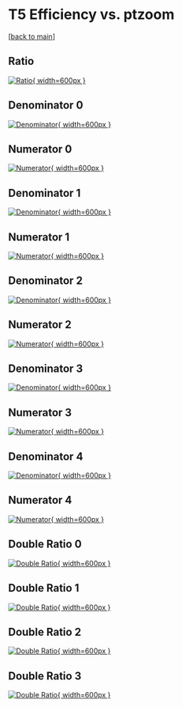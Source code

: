 # T5 Efficiency vs. ptzoom

[[back to main](./)]



## Ratio

[![Ratio](../mtv/var/T5_xtr_0_1_eff_ptzoom.png){ width=600px }](../mtv/var/T5_xtr_0_1_eff_ptzoom.pdf)

## Denominator 0

[![Denominator](../mtv/den/T5_xtr_0_1_eff_ptzoom_den0.png){ width=600px }](../mtv/den/T5_xtr_0_1_eff_ptzoom_den0.pdf)

## Numerator 0

[![Numerator](../mtv/num/T5_xtr_0_1_eff_ptzoom_num0.png){ width=600px }](../mtv/num/T5_xtr_0_1_eff_ptzoom_num0.pdf)

## Denominator 1

[![Denominator](../mtv/den/T5_xtr_0_1_eff_ptzoom_den1.png){ width=600px }](../mtv/den/T5_xtr_0_1_eff_ptzoom_den1.pdf)

## Numerator 1

[![Numerator](../mtv/num/T5_xtr_0_1_eff_ptzoom_num1.png){ width=600px }](../mtv/num/T5_xtr_0_1_eff_ptzoom_num1.pdf)

## Denominator 2

[![Denominator](../mtv/den/T5_xtr_0_1_eff_ptzoom_den2.png){ width=600px }](../mtv/den/T5_xtr_0_1_eff_ptzoom_den2.pdf)

## Numerator 2

[![Numerator](../mtv/num/T5_xtr_0_1_eff_ptzoom_num2.png){ width=600px }](../mtv/num/T5_xtr_0_1_eff_ptzoom_num2.pdf)

## Denominator 3

[![Denominator](../mtv/den/T5_xtr_0_1_eff_ptzoom_den3.png){ width=600px }](../mtv/den/T5_xtr_0_1_eff_ptzoom_den3.pdf)

## Numerator 3

[![Numerator](../mtv/num/T5_xtr_0_1_eff_ptzoom_num3.png){ width=600px }](../mtv/num/T5_xtr_0_1_eff_ptzoom_num3.pdf)

## Denominator 4

[![Denominator](../mtv/den/T5_xtr_0_1_eff_ptzoom_den4.png){ width=600px }](../mtv/den/T5_xtr_0_1_eff_ptzoom_den4.pdf)

## Numerator 4

[![Numerator](../mtv/num/T5_xtr_0_1_eff_ptzoom_num4.png){ width=600px }](../mtv/num/T5_xtr_0_1_eff_ptzoom_num4.pdf)

## Double Ratio 0

[![Double Ratio](../mtv/ratio/T5_xtr_0_1_eff_ptzoom_ratio0.png){ width=600px }](../mtv/ratio/T5_xtr_0_1_eff_ptzoom_ratio0.pdf)

## Double Ratio 1

[![Double Ratio](../mtv/ratio/T5_xtr_0_1_eff_ptzoom_ratio1.png){ width=600px }](../mtv/ratio/T5_xtr_0_1_eff_ptzoom_ratio1.pdf)

## Double Ratio 2

[![Double Ratio](../mtv/ratio/T5_xtr_0_1_eff_ptzoom_ratio2.png){ width=600px }](../mtv/ratio/T5_xtr_0_1_eff_ptzoom_ratio2.pdf)

## Double Ratio 3

[![Double Ratio](../mtv/ratio/T5_xtr_0_1_eff_ptzoom_ratio3.png){ width=600px }](../mtv/ratio/T5_xtr_0_1_eff_ptzoom_ratio3.pdf)

